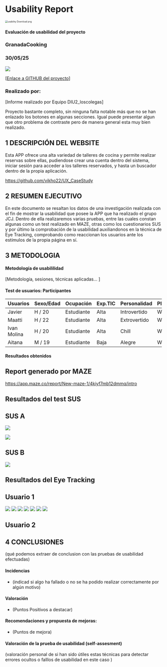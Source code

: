 # Usability Report



<img src="https://encrypted-tbn0.gstatic.com/images?q=tbn:ANd9GcRF017nhV-TFmNER2OM8UbXtdN6xwAKBYrv0i6onNfKu6Yn0BV0RK6aiOroeXl73LSY-B0&usqp=CAU" alt="usability Download png" style="zoom:50%;" />

#### Evaluación de usabilidad del proyecto 

### GranadaCooking

### 30/05/25





![](Home_B.png)

[[Enlace a GITHUB del proyecto](https://github.com/vikho22/UX_CaseStudy)]





### Realizado por:

[Informe realizado por Equipo DIU2_loscolegas]

Proyecto bastante completo, sin ninguna falta notable más que no se han enlazado los botones en algunas secciones.
Igual puede presentar algun que otro problema de contraste pero de manera general esta muy bien realizado.




## 1 DESCRIPCIÓN DEL WEBSITE

Esta APP ofrece una alta variedad de talleres de cocina y permite realizar reservas sobre ellas, pudiendose crear una cuenta dentro del sistema, iniciar sesión para acceder a los talleres reservados, y hasta un buscador dentro de la propia aplicación.

 https://github.com/vikho22/UX_CaseStudy


## 2 RESUMEN EJECUTIVO

En este documento se resaltan los datos de una investigación realizada con el fin de mostrar la usabilidad que posee la APP que ha realizado el grupo JCJ. Dentro de ella realizaremos varias pruebas, entre las cuales constan algunas como un test realizado en MAZE, otras como los cuestionarios SUS y por último la comprobación de la usabilidad auxiliandonos en la técnica de Eye Tracking, comprobando como reaccionan los usuarios ante los estímulos de la propia página en sí.

## 3 METODOLOGIA 

#### Metodología de usabililidad

[Metodología, sesiones,  técnicas aplicadas... ]

 

#### Test de usuarios: Participantes

| Usuarios | Sexo/Edad     | Ocupación   |  Exp.TIC    | Personalidad | Plataforma | Caso
| ------------- | -------- | ----------- | ----------- | -----------  | ---------- | ----
| Javier        | H / 20   | Estudiante  | Alta        | Introvertido | Web.       | A
| Maatti        | H / 22   | Estudiante  | Alta        | Extrovertido | Web        | A 
| Ivan Molina   | H / 20   | Estudiante  | Alta        | Chill        | Web        | B 
| Aitana        | M / 19   | Estudiante  | Baja        | Alegre       | Web        | B 


#### Resultados obtenidos

Report generado por MAZE
------
https://app.maze.co/report/New-maze-1/4kiyf7mb12dmmq/intro

Resultados del test SUS
------

SUS A
-----
![](susA.jpeg)

![](susA2.png)

SUS B
-----
![](susB.jpeg)



Resultados del Eye Tracking
-----

Usuario 1
----

![](eyeTrackingB1.png)
![](eyeTrackingB2.png)
![](eyeTrackingB3.png)
![](eyeTrackingB4.png)
![](eyeTrackingB5.png)
![](eyeTrackingB6.png)
![](eyeTrackingB7.png)

Usuario 2
----




## 4 CONCLUSIONES 



(qué podemos extraer de conclusion con las pruebas de usabilidad efectuadas)



#### Incidencias

* (indicad si algo ha fallado o no se ha podido realizar correctamente por algún motivo)



#### Valoración 

* (Puntos Positivos a destacar)



#### Recomendaciones y propuesta de mejoras: 

* (Puntos de mejora)







#### Valoración de la prueba de usabilidad (self-assesment)

(valoración personal de si han sido útiles estas técnicas para detectar errores ocultos o falllos de usabilidad en este caso )
